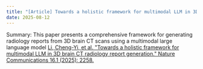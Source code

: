 ```yaml
---
title: "[Article] Towards a holistic framework for multimodal LLM in 3D brain CT radiology report generation"
date: 2025-08-12
---
```


Summary: This paper presents a comprehensive framework for generating radiology reports from 3D brain CT scans using a multimodal large language model
[Li, Cheng-Yi, et al. "Towards a holistic framework for multimodal LLM in 3D brain CT radiology report generation." Nature Communications 16.1 (2025): 2258.](https://www.nature.com/articles/s41467-025-57426-0)
